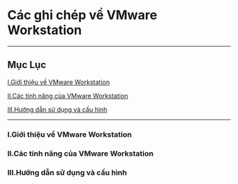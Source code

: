 # Các ghi chép về VMware Workstation
----
## Mục Lục

[I.Giới thiệu về VMware Workstation](#gioi-thieu)

[II.Các tính năng của VMware Workstation](#tinh-nang)

[III.Hướng dẫn sử dụng và cấu hình](#cau-hinh)

----


### I.Giới thiệu về VMware Workstation <a id="gioi-thieu"></a>
### II.Các tính năng của VMware Workstation <a id="tinh-nang"></a>
### III.Hướng dẫn sử dụng và cấu hình <a id="cau-hinh"></a>
